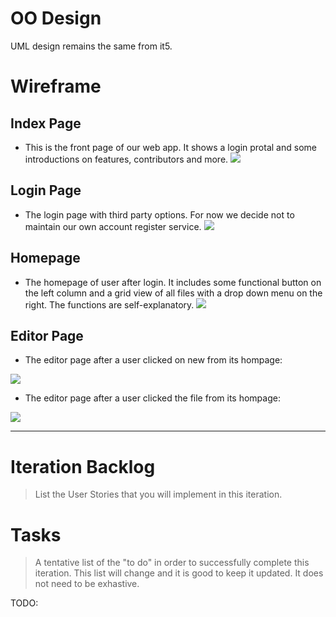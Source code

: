 # OO Design
UML design remains the same from it5.

# Wireframe

## Index Page

- This is the front page of our web app. It shows a login protal and some introductions on features, contributors and more.
![](https://github.com/jhu-oose/2020-spring-group-QuizHero/blob/master/docs/it9/index%20page.png)

## Login Page

- The login page with third party options. For now we decide not to maintain our own account register service.
![](https://github.com/jhu-oose/2020-spring-group-QuizHero/blob/master/docs/it9/login%20page.png)

## Homepage

- The homepage of user after login. It includes some functional button on the left column and a grid view of all files with a drop down menu on the right. The functions are self-explanatory.
![](https://github.com/jhu-oose/2020-spring-group-QuizHero/blob/master/docs/it9/home%20page.png)

## Editor Page

- The editor page after a user clicked on new from its hompage:

![](https://github.com/jhu-oose/2020-spring-group-QuizHero/blob/master/docs/it9/editor%20page%20(new).png)

- The editor page after a user clicked the file from its hompage:

![](https://github.com/jhu-oose/2020-spring-group-QuizHero/blob/master/docs/it9/editor%20page.png)

---

# Iteration Backlog
> List the User Stories that you will implement in this iteration.


# Tasks
> A tentative list of the "to do" in order to successfully complete this iteration. This list will change and it is good to keep it updated. It does not need to be exhastive.

TODO:

